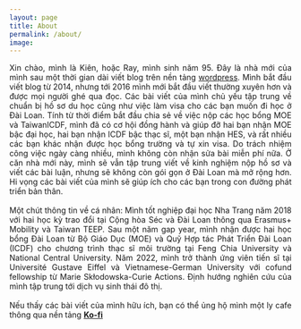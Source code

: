 ```yaml
---
layout: page
title: About
permalink: /about/
image:
---
```

  
<div align="justify"> Xin chào, mình là Kiên, hoặc Ray, mình sinh năm 95. Đây là nhà mới của mình sau một thời gian dài viết blog trên nền tảng <a href="https://eldlrjn.wordpress.com/">wordpress</a>. Mình bắt đầu viết blog từ 2014, nhưng tới 2016 mình mới bắt đầu viết thường xuyên hơn và được mọi người ghé qua đọc. Các bài viết của mình chủ yếu tập trung về chuẩn bị hồ sơ du học cũng như việc làm visa cho các bạn muốn đi học ở Đài Loan. Tính từ thời điểm bắt đầu chia sẻ về việc nộp các học bổng MOE và TaiwanICDF, mình đã có cơ hội đồng hành và giúp đỡ hai bạn nhận MOE bậc đại học, hai bạn nhận ICDF bậc thạc sĩ, một bạn nhận HES, và rất nhiều các bạn khác nhận được học bổng trường và tự xin visa. Do trách nhiệm công việc ngày càng nhiều, mình không còn nhận sửa bài miễn phí nữa. Ở căn nhà mới này, mình sẽ vẫn tập trung viết về kinh nghiệm nộp hồ sơ và viết các bài luận, nhưng sẽ không còn gói gọn ở Đài Loan mà mở rộng hơn. Hi vọng các bài viết của mình sẽ giúp ích cho các bạn trong con đường phát triển bản thân.</div>
<br>
<div align="justify">Một chút thông tin về cá nhân: Mình tốt nghiệp đại học Nha Trang năm 2018 với hai học kỳ trao đổi tại Cộng hòa Séc và Đài Loan thông qua Erasmus+ Mobility và Taiwan TEEP. Sau một năm gap year, mình nhận được hai học bổng Đài Loan từ Bộ Giáo Dục (MOE) và Quỹ Hợp tác Phát Triển Đài Loan (ICDF) cho chương trình thạc sĩ môi trường tại Feng Chia University và National Central University. Năm 2022, mình trở thành ứng viên tiến sĩ tại Université Gustave Eiffel và Vietnamese-German University với cofund fellowship từ Marie Skłodowska-Curie Actions. Định hướng nghiên cứu của mình tập trung tới dịch vụ sinh thái đô thị. </div>
<br>
<div align="justify"> Nếu thấy các bài viết của mình hữu ích, bạn có thể ủng hộ mình một ly cafe thông qua nền tảng <a href="https://ko-fi.com/kienphamtrung"><b>Ko-fi</b></a> </div>
<br><br>

